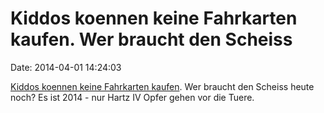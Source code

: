 Kiddos koennen keine Fahrkarten kaufen. Wer braucht den Scheiss
===============================================================

Date: 2014-04-01 14:24:03

[Kiddos koennen keine Fahrkarten
kaufen](http://www.spiegel.de/schulspiegel/wissen/pisa-studie-deutschland-bei-problemloesung-im-oecd-mittelfeld-a-961814.html).
Wer braucht den Scheiss heute noch? Es ist 2014 - nur Hartz IV Opfer
gehen vor die Tuere.
